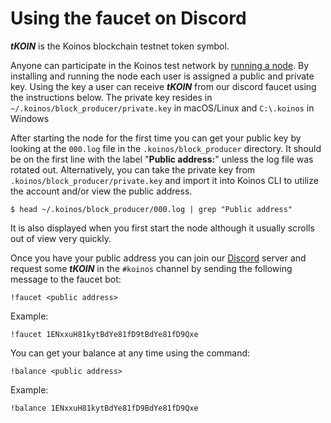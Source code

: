 # Using the faucet on Discord

_**tKOIN**_ is the Koinos blockchain testnet token symbol.

Anyone can participate in the Koinos test network by [running a node](../quickstart/running-a-koinos-node.md). By installing and running the node each user is assigned a public and private key. Using the key a user can receive _**tKOIN**_ from our discord faucet using the instructions below. The private key resides in `~/.koinos/block_producer/private.key` in macOS/Linux and `C:\.koinos` in Windows

After starting the node for the first time you can get your public key by looking at the `000.log` file in the `.koinos/block_producer` directory. It should be on the first line with the label "**Public address:**" unless the log file was rotated out. Alternatively, you can take the private key from `.koinos/block_producer/private.key` and import it into Koinos CLI to utilize the account and/or view the public address.

```
$ head ~/.koinos/block_producer/000.log | grep "Public address"
```

It is also displayed when you first start the node although it usually scrolls out of view very quickly.


Once you have your public address you can join our [Discord](https://discord.com/invite/GErGNsu) server and request some _**tKOIN**_ in the `#koinos` channel by sending the following message to the faucet bot:

```
!faucet <public address>
```

Example:

```
!faucet 1ENxxuH81kytBdYe81fD9tBdYe81fD9Qxe
```

You can get your balance at any time using the command:

```
!balance <public address>
```

Example:

```
!balance 1ENxxuH81kytBdYe81fD9BdYe81fD9Qxe
```
